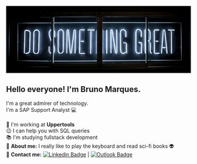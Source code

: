 <img width="auto" src="https://github.com/bM4rques/bM4rques/blob/master/img/banner.jpg?raw=true">

## Hello everyone! I'm Bruno Marques.

I'm a great admirer of technology.
<br/> I'm a SAP Support Analyst :computer:
<br/>
<br/>:muscle: I'm working at **Uppertools**
<br/>:wink: I can help you with SQL queries
<br/>:books: I'm studying fullstack development
<br/>:musical_keyboard: **About me:** I really like to play the keyboard and read sci-fi books :alien:
<br/>:e-mail: **Contact me:** [![Linkedin Badge](https://img.shields.io/badge/-BrunoMarques-blue?style=flat-square&logo=Linkedin&logoColor=white&link=https://www.linkedin.com/in/buenobruno/)](https://www.linkedin.com/in/buenobruno/) | [![Outlook Badge](https://img.shields.io/badge/-bruno.b.marques@hotmail.com-darkblue?style=flat-square&logo=Microsoft&logoColor=white&link=mailto:bruno.b.marques@hotmail.com)](mailto:bruno.b.marques@hotmail.com)

